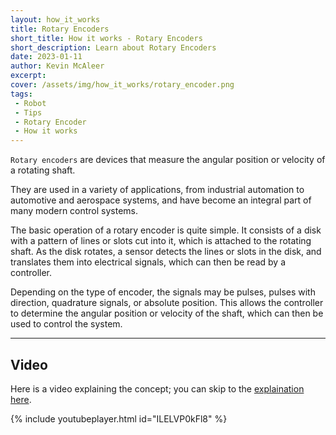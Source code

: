 ```yaml
---
layout: how_it_works
title: Rotary Encoders
short_title: How it works - Rotary Encoders
short_description: Learn about Rotary Encoders
date: 2023-01-11
author: Kevin McAleer
excerpt:
cover: /assets/img/how_it_works/rotary_encoder.png
tags:
 - Robot
 - Tips
 - Rotary Encoder
 - How it works
---
```


`Rotary encoders` are devices that measure the angular position or velocity of a rotating shaft.

They are used in a variety of applications, from industrial automation to automotive and aerospace systems, and have become an integral part of many modern control systems.

The basic operation of a rotary encoder is quite simple. It consists of a disk with a pattern of lines or slots cut into it, which is attached to the rotating shaft. As the disk rotates, a sensor detects the lines or slots in the disk, and translates them into electrical signals, which can then be read by a controller.

Depending on the type of encoder, the signals may be pulses, pulses with direction, quadrature signals, or absolute position. This allows the controller to determine the angular position or velocity of the shaft, which can then be used to control the system.

---

## Video

Here is a video explaining the concept; you can skip to the [explaination here](https://youtu.be/ILELVP0kFl8?t=140).

{% include youtubeplayer.html id="ILELVP0kFl8" %}
